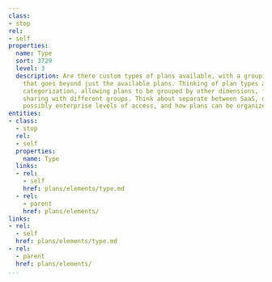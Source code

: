 ```yaml
---
class:
- stop
rel:
- self
properties:
  name: Type
  sort: 3729
  level: 3
  description: Are there custom types of plans available, with a grouping dimension
    that goes beyond just the available plans. Thinking of plan types as a sort of
    categorization, allowing plans to be grouped by other dimensions, for more easily
    sharing with different groups. Think about separate between SaaS, developer, or
    possibly enterprise levels of access, and how plans can be organized by type.
entities:
- class:
  - stop
  rel:
  - self
  properties:
    name: Type
  links:
  - rel:
    - self
    href: plans/elements/type.md
  - rel:
    - parent
    href: plans/elements/
links:
- rel:
  - self
  href: plans/elements/type.md
- rel:
  - parent
  href: plans/elements/
...
```

